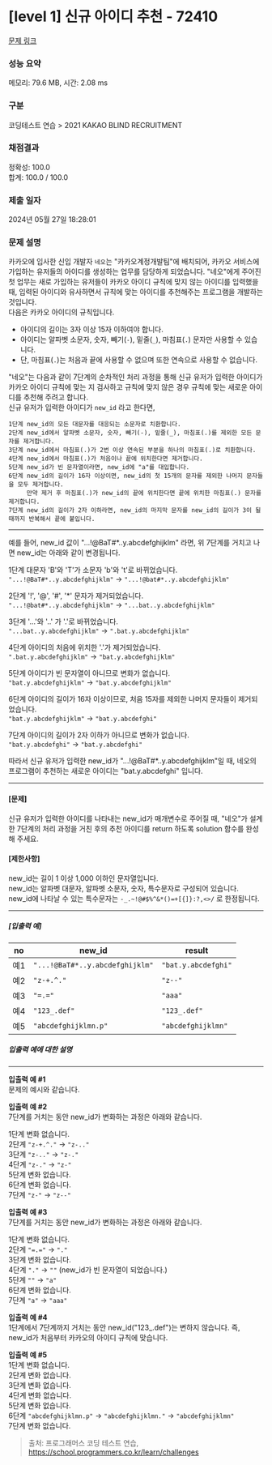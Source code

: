 # [level 1] 신규 아이디 추천 - 72410 

[문제 링크](https://school.programmers.co.kr/learn/courses/30/lessons/72410) 

### 성능 요약

메모리: 79.6 MB, 시간: 2.08 ms

### 구분

코딩테스트 연습 > 2021 KAKAO BLIND RECRUITMENT

### 채점결과

정확성: 100.0<br/>합계: 100.0 / 100.0

### 제출 일자

2024년 05월 27일 18:28:01

### 문제 설명

<p style="user-select: auto !important;">카카오에 입사한 신입 개발자 <code style="user-select: auto !important;">네오</code>는 "카카오계정개발팀"에 배치되어, 카카오 서비스에 가입하는 유저들의 아이디를 생성하는 업무를 담당하게 되었습니다. "네오"에게 주어진 첫 업무는 새로 가입하는 유저들이 카카오 아이디 규칙에 맞지 않는 아이디를 입력했을 때, 입력된 아이디와 유사하면서 규칙에 맞는 아이디를 추천해주는 프로그램을 개발하는 것입니다.<br style="user-select: auto !important;">
다음은 카카오 아이디의 규칙입니다.</p>

<ul style="user-select: auto !important;">
<li style="user-select: auto !important;">아이디의 길이는 3자 이상 15자 이하여야 합니다.</li>
<li style="user-select: auto !important;">아이디는 알파벳 소문자, 숫자, 빼기(<code style="user-select: auto !important;">-</code>), 밑줄(<code style="user-select: auto !important;">_</code>), 마침표(<code style="user-select: auto !important;">.</code>) 문자만 사용할 수 있습니다.</li>
<li style="user-select: auto !important;">단, 마침표(<code style="user-select: auto !important;">.</code>)는 처음과 끝에 사용할 수 없으며 또한 연속으로 사용할 수 없습니다.</li>
</ul>

<p style="user-select: auto !important;">"네오"는 다음과 같이 7단계의 순차적인 처리 과정을 통해 신규 유저가 입력한 아이디가 카카오 아이디 규칙에 맞는 지 검사하고 규칙에 맞지 않은 경우 규칙에 맞는 새로운 아이디를 추천해 주려고 합니다.<br style="user-select: auto !important;">
신규 유저가 입력한 아이디가 <code style="user-select: auto !important;">new_id</code> 라고 한다면,</p>
<div class="highlight" style="user-select: auto !important;"><pre class="codehilite" style="user-select: auto !important;"><code style="user-select: auto !important;">1단계 new_id의 모든 대문자를 대응되는 소문자로 치환합니다.
2단계 new_id에서 알파벳 소문자, 숫자, 빼기(-), 밑줄(_), 마침표(.)를 제외한 모든 문자를 제거합니다.
3단계 new_id에서 마침표(.)가 2번 이상 연속된 부분을 하나의 마침표(.)로 치환합니다.
4단계 new_id에서 마침표(.)가 처음이나 끝에 위치한다면 제거합니다.
5단계 new_id가 빈 문자열이라면, new_id에 "a"를 대입합니다.
6단계 new_id의 길이가 16자 이상이면, new_id의 첫 15개의 문자를 제외한 나머지 문자들을 모두 제거합니다.
     만약 제거 후 마침표(.)가 new_id의 끝에 위치한다면 끝에 위치한 마침표(.) 문자를 제거합니다.
7단계 new_id의 길이가 2자 이하라면, new_id의 마지막 문자를 new_id의 길이가 3이 될 때까지 반복해서 끝에 붙입니다.
</code></pre></div>
<hr style="user-select: auto !important;">

<p style="user-select: auto !important;">예를 들어, new_id 값이 "...!@BaT#*..y.abcdefghijklm" 라면, 위 7단계를 거치고 나면 new_id는 아래와 같이 변경됩니다.</p>

<p style="user-select: auto !important;">1단계 대문자 'B'와 'T'가 소문자 'b'와 't'로 바뀌었습니다.<br style="user-select: auto !important;">
<code style="user-select: auto !important;">"...!@BaT#*..y.abcdefghijklm"</code> → <code style="user-select: auto !important;">"...!@bat#*..y.abcdefghijklm"</code></p>

<p style="user-select: auto !important;">2단계 '!', '@', '#', '*' 문자가 제거되었습니다.<br style="user-select: auto !important;">
<code style="user-select: auto !important;">"...!@bat#*..y.abcdefghijklm"</code> → <code style="user-select: auto !important;">"...bat..y.abcdefghijklm"</code></p>

<p style="user-select: auto !important;">3단계 '...'와 '..' 가 '.'로 바뀌었습니다.<br style="user-select: auto !important;">
<code style="user-select: auto !important;">"...bat..y.abcdefghijklm"</code> → <code style="user-select: auto !important;">".bat.y.abcdefghijklm"</code></p>

<p style="user-select: auto !important;">4단계 아이디의 처음에 위치한 '.'가 제거되었습니다.<br style="user-select: auto !important;">
<code style="user-select: auto !important;">".bat.y.abcdefghijklm"</code> → <code style="user-select: auto !important;">"bat.y.abcdefghijklm"</code></p>

<p style="user-select: auto !important;">5단계 아이디가 빈 문자열이 아니므로 변화가 없습니다.<br style="user-select: auto !important;">
<code style="user-select: auto !important;">"bat.y.abcdefghijklm"</code> → <code style="user-select: auto !important;">"bat.y.abcdefghijklm"</code></p>

<p style="user-select: auto !important;">6단계 아이디의 길이가 16자 이상이므로, 처음 15자를 제외한 나머지 문자들이 제거되었습니다.<br style="user-select: auto !important;">
<code style="user-select: auto !important;">"bat.y.abcdefghijklm"</code> → <code style="user-select: auto !important;">"bat.y.abcdefghi"</code></p>

<p style="user-select: auto !important;">7단계 아이디의 길이가 2자 이하가 아니므로 변화가 없습니다.<br style="user-select: auto !important;">
<code style="user-select: auto !important;">"bat.y.abcdefghi"</code> → <code style="user-select: auto !important;">"bat.y.abcdefghi"</code></p>

<p style="user-select: auto !important;">따라서 신규 유저가 입력한 new_id가 "...!@BaT#*..y.abcdefghijklm"일 때, 네오의 프로그램이 추천하는 새로운 아이디는 "bat.y.abcdefghi" 입니다.</p>

<hr style="user-select: auto !important;">

<h4 style="user-select: auto !important;"><strong style="user-select: auto !important;">[문제]</strong></h4>

<p style="user-select: auto !important;">신규 유저가 입력한 아이디를 나타내는 new_id가 매개변수로 주어질 때, "네오"가 설계한 7단계의 처리 과정을 거친 후의 추천 아이디를 return 하도록 solution 함수를 완성해 주세요.</p>

<h4 style="user-select: auto !important;"><strong style="user-select: auto !important;">[제한사항]</strong></h4>

<p style="user-select: auto !important;">new_id는 길이 1 이상 1,000 이하인 문자열입니다.<br style="user-select: auto !important;">
new_id는 알파벳 대문자, 알파벳 소문자, 숫자, 특수문자로 구성되어 있습니다.<br style="user-select: auto !important;">
new_id에 나타날 수 있는 특수문자는 <code style="user-select: auto !important;">-_.~!@#$%^&amp;*()=+[{]}:?,&lt;&gt;/</code> 로 한정됩니다.</p>

<hr style="user-select: auto !important;">

<h5 style="user-select: auto !important;"><strong style="user-select: auto !important;">[입출력 예]</strong></h5>
<table class="table" style="user-select: auto !important;">
        <thead style="user-select: auto !important;"><tr style="user-select: auto !important;">
<th style="user-select: auto !important;">no</th>
<th style="user-select: auto !important;">new_id</th>
<th style="user-select: auto !important;">result</th>
</tr>
</thead>
        <tbody style="user-select: auto !important;"><tr style="user-select: auto !important;">
<td style="user-select: auto !important;">예1</td>
<td style="user-select: auto !important;"><code style="user-select: auto !important;">"...!@BaT#*..y.abcdefghijklm"</code></td>
<td style="user-select: auto !important;"><code style="user-select: auto !important;">"bat.y.abcdefghi"</code></td>
</tr>
<tr style="user-select: auto !important;">
<td style="user-select: auto !important;">예2</td>
<td style="user-select: auto !important;"><code style="user-select: auto !important;">"z-+.^."</code></td>
<td style="user-select: auto !important;"><code style="user-select: auto !important;">"z--"</code></td>
</tr>
<tr style="user-select: auto !important;">
<td style="user-select: auto !important;">예3</td>
<td style="user-select: auto !important;"><code style="user-select: auto !important;">"=.="</code></td>
<td style="user-select: auto !important;"><code style="user-select: auto !important;">"aaa"</code></td>
</tr>
<tr style="user-select: auto !important;">
<td style="user-select: auto !important;">예4</td>
<td style="user-select: auto !important;"><code style="user-select: auto !important;">"123_.def"</code></td>
<td style="user-select: auto !important;"><code style="user-select: auto !important;">"123_.def"</code></td>
</tr>
<tr style="user-select: auto !important;">
<td style="user-select: auto !important;">예5</td>
<td style="user-select: auto !important;"><code style="user-select: auto !important;">"abcdefghijklmn.p"</code></td>
<td style="user-select: auto !important;"><code style="user-select: auto !important;">"abcdefghijklmn"</code></td>
</tr>
</tbody>
      </table>
<h5 style="user-select: auto !important;"><strong style="user-select: auto !important;">입출력 예에 대한 설명</strong></h5>

<hr style="user-select: auto !important;">

<p style="user-select: auto !important;"><strong style="user-select: auto !important;">입출력 예 #1</strong><br style="user-select: auto !important;">
문제의 예시와 같습니다.</p>

<p style="user-select: auto !important;"><strong style="user-select: auto !important;">입출력 예 #2</strong><br style="user-select: auto !important;">
7단계를 거치는 동안 new_id가 변화하는 과정은 아래와 같습니다.</p>

<p style="user-select: auto !important;">1단계 변화 없습니다.<br style="user-select: auto !important;">
2단계 <code style="user-select: auto !important;">"z-+.^."</code> → <code style="user-select: auto !important;">"z-.."</code><br style="user-select: auto !important;">
3단계 <code style="user-select: auto !important;">"z-.."</code> → <code style="user-select: auto !important;">"z-."</code><br style="user-select: auto !important;">
4단계 <code style="user-select: auto !important;">"z-."</code> → <code style="user-select: auto !important;">"z-"</code><br style="user-select: auto !important;">
5단계 변화 없습니다.<br style="user-select: auto !important;">
6단계 변화 없습니다.<br style="user-select: auto !important;">
7단계 <code style="user-select: auto !important;">"z-"</code> → <code style="user-select: auto !important;">"z--"</code></p>

<p style="user-select: auto !important;"><strong style="user-select: auto !important;">입출력 예 #3</strong><br style="user-select: auto !important;">
7단계를 거치는 동안 new_id가 변화하는 과정은 아래와 같습니다.</p>

<p style="user-select: auto !important;">1단계 변화 없습니다.<br style="user-select: auto !important;">
2단계 <code style="user-select: auto !important;">"=.="</code> → <code style="user-select: auto !important;">"."</code><br style="user-select: auto !important;">
3단계 변화 없습니다.<br style="user-select: auto !important;">
4단계 <code style="user-select: auto !important;">"."</code> → <code style="user-select: auto !important;">""</code> (new_id가 빈 문자열이 되었습니다.)<br style="user-select: auto !important;">
5단계 <code style="user-select: auto !important;">""</code> → <code style="user-select: auto !important;">"a"</code><br style="user-select: auto !important;">
6단계 변화 없습니다.<br style="user-select: auto !important;">
7단계 <code style="user-select: auto !important;">"a"</code> → <code style="user-select: auto !important;">"aaa"</code></p>

<p style="user-select: auto !important;"><strong style="user-select: auto !important;">입출력 예 #4</strong><br style="user-select: auto !important;">
1단계에서 7단계까지 거치는 동안 new_id("123_.def")는 변하지 않습니다. 즉, new_id가 처음부터 카카오의 아이디 규칙에 맞습니다.</p>

<p style="user-select: auto !important;"><strong style="user-select: auto !important;">입출력 예 #5</strong><br style="user-select: auto !important;">
1단계 변화 없습니다.<br style="user-select: auto !important;">
2단계 변화 없습니다.<br style="user-select: auto !important;">
3단계 변화 없습니다.<br style="user-select: auto !important;">
4단계 변화 없습니다.<br style="user-select: auto !important;">
5단계 변화 없습니다.<br style="user-select: auto !important;">
6단계 <code style="user-select: auto !important;">"abcdefghijklmn.p"</code> → <code style="user-select: auto !important;">"abcdefghijklmn."</code> → <code style="user-select: auto !important;">"abcdefghijklmn"</code><br style="user-select: auto !important;">
7단계 변화 없습니다.</p>


> 출처: 프로그래머스 코딩 테스트 연습, https://school.programmers.co.kr/learn/challenges